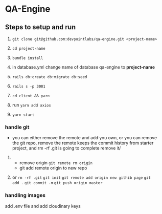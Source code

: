 # QA-Engine

## Steps to setup and run

1. `git clone git@github.com:devpointlabs/qa-engine.git <project-name>`

2. `cd project-name`
3. `bundle install`
4. in database.yml change name of database qa-engine to **project-name**
5. `rails db:create db:migrate db:seed`
6. `rails s -p 3001`

7. `cd client && yarn`
8. run `yarn add axios`
9. `yarn start`

### handle git

- you can either remove the remote and add you own, or you can remove the git repo, remove the
  remote keeps the commit history from starter project, and rm -rf .git is going to complete remove
  it/

1.  - remove origin `git remote rm origin`
    - git add remote origin to new repo

2.  or
    `rm -rf .git`
    `git init`
    `git remote add origin new githib page`
    `git add .`
    `git commit -m`
    `git push origin master`

### handling images
add .env file and add cloudinary keys